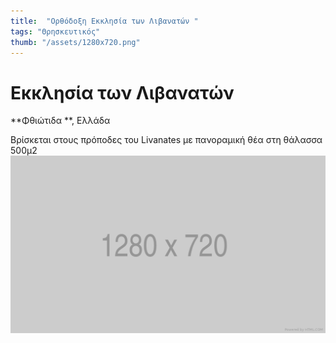 ```yaml
---
title:  "Ορθόδοξη Εκκλησία των Λιβανατών "
tags: "Θρησκευτικός"
thumb: "/assets/1280x720.png"
---
```


# Εκκλησία των Λιβανατών

**Φθιώτιδα **, Ελλάδα

Βρίσκεται στους πρόποδες του Livanates με πανοραμική θέα στη θάλασσα
500μ2
![My helpful screenshot](/assets/1280x720.png)
